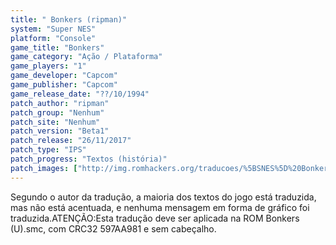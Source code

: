 ```yaml
---
title: " Bonkers (ripman)"
system: "Super NES"
platform: "Console"
game_title: "Bonkers"
game_category: "Ação / Plataforma"
game_players: "1"
game_developer: "Capcom"
game_publisher: "Capcom"
game_release_date: "??/10/1994"
patch_author: "ripman"
patch_group: "Nenhum"
patch_site: "Nenhum"
patch_version: "Beta1"
patch_release: "26/11/2017"
patch_type: "IPS"
patch_progress: "Textos (história)"
patch_images: ["http://img.romhackers.org/traducoes/%5BSNES%5D%20Bonkers%20-%20ripman%20-%201.png","http://img.romhackers.org/traducoes/%5BSNES%5D%20Bonkers%20-%20ripman%20-%202.png","http://img.romhackers.org/traducoes/%5BSNES%5D%20Bonkers%20-%20ripman%20-%203.png"]
---
```

Segundo o autor da tradução, a maioria dos textos do jogo está traduzida, mas não está acentuada, e nenhuma mensagem em forma de gráfico foi traduzida.ATENÇÃO:Esta tradução deve ser aplicada na ROM Bonkers (U).smc, com CRC32 597AA981 e sem cabeçalho.
